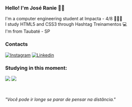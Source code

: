 
### Hello! I'm José Ranie ✌🏻

I'm a computer engineering student at Impacta - 4/8 👨🏻‍💻 <br>
I study HTML5 and CSS3 through Hashtag Treinamentos 💻 <br>
I'm from Taubaté - SP


### Contacts

[![Instagram](https://img.shields.io/badge/Instagram-E4405F?style=for-the-badge&logo=instagram&logoColor=white)](https://www.instagram.com/jranie_/)
[![Linkedin](https://img.shields.io/badge/LinkedIn-0077B5?style=for-the-badge&logo=linkedin&logoColor=white)](https://www.linkedin.com/in/joseranie/)


### Studying in this moment:

<div style="display: inline_block">
  <img align="center alt="html5" src="https://img.shields.io/badge/HTML5-E34F26?style=for-the-badge&logo=html5&logoColor=white" />
  <img align="center alt="css3" src="https://img.shields.io/badge/CSS3-1572B6?style=for-the-badge&logo=css3&logoColor=white" />
</div>
<br>
<br>

<i>"Você pode ir longe se parar de pensar na distância."</i>
